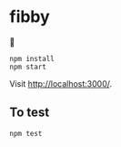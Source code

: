 # fibby

👋

```
npm install
npm start
```

Visit [http://localhost:3000/](http://localhost:3000/).

## To test
```
npm test
```
